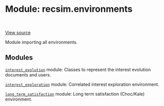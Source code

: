 <div itemscope itemtype="http://developers.google.com/ReferenceObject">
<meta itemprop="name" content="recsim.environments" />
<meta itemprop="path" content="Stable" />
</div>

# Module: recsim.environments

<table class="tfo-notebook-buttons tfo-api" align="left">
</table>

<a target="_blank" href="https://github.com/google-research/recsim/tree/master/recsim//environments/__init__.py">View
source</a>

Module importing all environments.

<!-- Placeholder for "Used in" -->

## Modules

[`interest_evolution`](../recsim/environments/interest_evolution.md) module:
Classes to represent the interest evolution documents and users.

[`interest_exploration`](../recsim/environments/interest_exploration.md) module:
Correlated interest exploration environment.

[`long_term_satisfaction`](../recsim/environments/long_term_satisfaction.md)
module: Long term satisfaction (Choc/Kale) environment.
